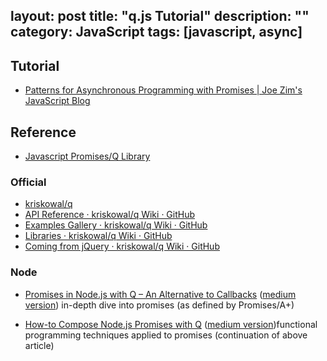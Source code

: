 layout: post
title: "q.js Tutorial"
description: ""
category: JavaScript
tags: [javascript, async]
---

## Tutorial

- [Patterns for Asynchronous Programming with Promises | Joe Zim's JavaScript Blog](http://www.joezimjs.com/javascript/patterns-asynchronous-programming-promises/)

## Reference

- [Javascript Promises/Q Library](http://www.slideshare.net/async_io/javascript-promisesq-library-17206726)

### Official

- [kriskowal/q](https://github.com/kriskowal/q)
- [API Reference · kriskowal/q Wiki · GitHub](https://github.com/kriskowal/q/wiki/API-Reference)
- [Examples Gallery · kriskowal/q Wiki · GitHub](https://github.com/kriskowal/q/wiki/Examples-Gallery)
- [Libraries · kriskowal/q Wiki · GitHub](https://github.com/kriskowal/q/wiki/Libraries)
- [Coming from jQuery · kriskowal/q Wiki · GitHub](https://github.com/kriskowal/q/wiki/Coming-from-jQuery)


### Node

- [Promises in Node.js with Q – An Alternative to Callbacks](http://blog.strongloop.com/promises-in-node-js-with-q-an-alternative-to-callbacks/) ([medium version](https://medium.com/p/22164f4d89e8)) in-depth dive into promises (as defined by Promises/A+)

- [How-to Compose Node.js Promises with Q](http://blog.strongloop.com/how-to-compose-node-js-promises-with-q/) ([medium version](https://medium.com/p/6c06dc12b88b))functional programming techniques applied to promises (continuation of above article)